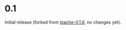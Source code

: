 # 0.1

Initial release (forked from [stache-0.1.6](http://hackage.haskell.org/package/stache-0.1.6), no changes yet).
